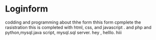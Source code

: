 # Loginform
codding and programming about thhe form
thhis form cpmplete the rasistration
this is completed with html, css, and javascript .
and php and python,mysql.java script, mysql.sql server.
hey , helllo. hiii
